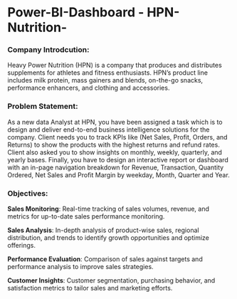 # Power-BI-Dashboard - HPN-Nutrition-

### Company Introdcution:
Heavy Power Nutrition (HPN) is a company that produces and distributes supplements for athletes and fitness enthusiasts. HPN’s product line includes milk protein, mass gainers and blends, on-the-go snacks, performance enhancers, and clothing and accessories.

### Problem Statement:
As a new data Analyst at HPN, you have been assigned a task which is to design and deliver end-to-end business intelligence solutions for the company. Client needs you to track KPIs like (Net Sales, Profit, Orders, and Returns) to show the products with the highest returns and refund rates. Client also asked you to show insights on monthly, weekly, quarterly, and yearly bases. Finally, you have to design an interactive report or dashboard with an in-page navigation breakdown for Revenue, Transaction, Quantity Ordered, Net Sales and Profit Margin by weekday, Month, Quarter and Year.

### Objectives:
**Sales Monitoring**: Real-time tracking of sales volumes, revenue, and metrics for up-to-date sales performance monitoring.

**Sales Analysis**: In-depth analysis of product-wise sales, regional distribution, and trends to identify growth opportunities and optimize offerings.

**Performance Evaluation**: Comparison of sales against targets and performance analysis to improve sales strategies.

**Customer Insights**: Customer segmentation, purchasing behavior, and satisfaction metrics to tailor sales and marketing efforts.

